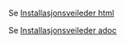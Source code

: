 Se [Installasjonsveileder html](https://htmlpreview.github.io/?https://github.com/kartverket/sosi-installasjonsveileder/blob/main/index.html)

Se [Installasjonsveileder adoc](https://https://github.com/kartverket/sosi-installasjonsveileder/blob/main/InstallasjonerV3a2.adoc)
